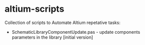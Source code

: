 # altium-scripts

Collection of scripts to Automate Altium repetative tasks:
- SchematicLibraryComponentUpdate.pas - update components parameters in the library [initial version]

